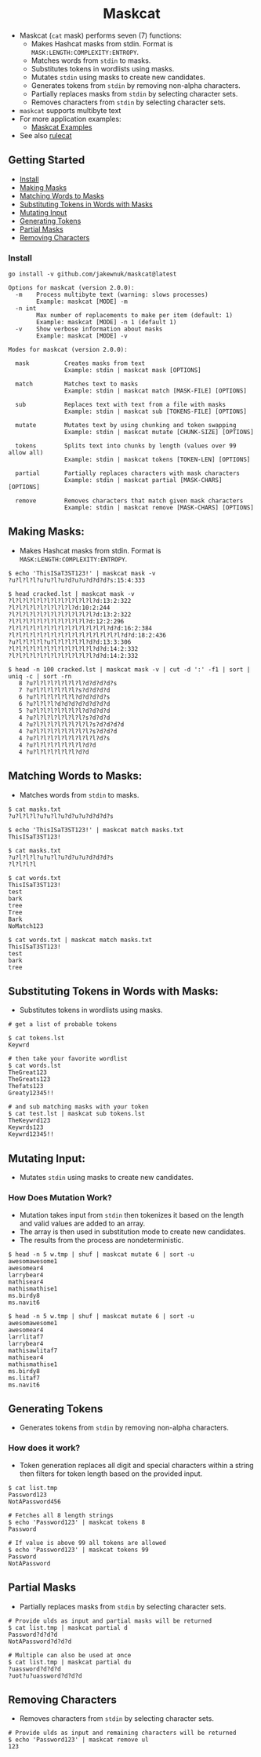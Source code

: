 <h1 align="center">
Maskcat
 </h1>

- Maskcat (`cat` mask) performs seven (7) functions:
    - Makes Hashcat masks from stdin. Format is `MASK:LENGTH:COMPLEXITY:ENTROPY`.
    - Matches words from `stdin` to masks.
    - Substitutes tokens in wordlists using masks.
    - Mutates `stdin` using masks to create new candidates.
    - Generates tokens from `stdin` by removing non-alpha characters.
    - Partially replaces masks from `stdin` by selecting character sets.
    - Removes characters from `stdin` by selecting character sets.
- `maskcat` supports multibyte text
- For more application examples:
    - [Maskcat Examples](https://jakewnuk.com/posts/advanced-maskcat-cracking-guide/)
- See also [rulecat](https://github.com/JakeWnuk/rulecat)

## Getting Started

- [Install](#install)
- [Making Masks](#making-masks)
- [Matching Words to Masks](#matching-words-to-masks)
- [Substituting Tokens in Words with Masks](#substituting-tokens-in-words-with-masks)
- [Mutating Input](#mutating-input)
- [Generating Tokens](#generating-tokens)
- [Partial Masks](#partial-masks)
- [Removing Characters](#removing-characters)

### Install
```
go install -v github.com/jakewnuk/maskcat@latest
```
```
Options for maskcat (version 2.0.0):
  -m    Process multibyte text (warning: slows processes)
        Example: maskcat [MODE] -m
  -n int
        Max number of replacements to make per item (default: 1)
        Example: maskcat [MODE] -n 1 (default 1)
  -v    Show verbose information about masks
        Example: maskcat [MODE] -v

Modes for maskcat (version 2.0.0):

  mask          Creates masks from text
                Example: stdin | maskcat mask [OPTIONS]

  match         Matches text to masks
                Example: stdin | maskcat match [MASK-FILE] [OPTIONS]

  sub           Replaces text with text from a file with masks
                Example: stdin | maskcat sub [TOKENS-FILE] [OPTIONS]

  mutate        Mutates text by using chunking and token swapping
                Example: stdin | maskcat mutate [CHUNK-SIZE] [OPTIONS]

  tokens        Splits text into chunks by length (values over 99 allow all)
                Example: stdin | maskcat tokens [TOKEN-LEN] [OPTIONS]

  partial       Partially replaces characters with mask characters
                Example: stdin | maskcat partial [MASK-CHARS] [OPTIONS]

  remove        Removes characters that match given mask characters
                Example: stdin | maskcat remove [MASK-CHARS] [OPTIONS]
```

## Making Masks:
- Makes Hashcat masks from stdin. Format is `MASK:LENGTH:COMPLEXITY:ENTROPY`.
 ```
$ echo 'ThisISaT3ST123!' | maskcat mask -v
?u?l?l?l?u?u?l?u?d?u?u?d?d?d?s:15:4:333
 ```

 ```
$ head cracked.lst | maskcat mask -v
?l?l?l?l?l?l?l?l?l?l?l?l?d:13:2:322
?l?l?l?l?l?l?l?l?l?d:10:2:244
?l?l?l?l?l?l?l?l?l?l?l?l?d:13:2:322
?l?l?l?l?l?l?l?l?l?l?l?d:12:2:296
?l?l?l?l?l?l?l?l?l?l?l?l?l?l?d?d:16:2:384
?l?l?l?l?l?l?l?l?l?l?l?l?l?l?l?l?d?d:18:2:436
?u?l?l?l?l?u?l?l?l?l?l?d?d:13:3:306
?l?l?l?l?l?l?l?l?l?l?l?l?d?d:14:2:332
?l?l?l?l?l?l?l?l?l?l?l?l?d?d:14:2:332
 ```

 ```
$ head -n 100 cracked.lst | maskcat mask -v | cut -d ':' -f1 | sort | uniq -c | sort -rn
    8 ?u?l?l?l?l?l?l?l?d?d?d?d?s
    7 ?u?l?l?l?l?l?l?s?d?d?d?d
    6 ?u?l?l?l?l?l?l?d?d?d?d?s
    6 ?u?l?l?l?d?d?d?d?d?d?d?d
    5 ?u?l?l?l?l?l?l?l?d?d?d?d
    4 ?u?l?l?l?l?l?l?l?s?d?d?d
    4 ?u?l?l?l?l?l?l?l?l?s?d?d?d?d
    4 ?u?l?l?l?l?l?l?l?l?s?d?d?d
    4 ?u?l?l?l?l?l?l?l?l?l?d?s
    4 ?u?l?l?l?l?l?l?l?d?d
    4 ?u?l?l?l?l?l?l?d?d
```

## Matching Words to Masks:
- Matches words from `stdin` to masks.
 ```
$ cat masks.txt
?u?l?l?l?u?u?l?u?d?u?u?d?d?d?s

$ echo 'ThisISaT3ST123!' | maskcat match masks.txt
ThisISaT3ST123!
 ```

 ```
$ cat masks.txt
?u?l?l?l?u?u?l?u?d?u?u?d?d?d?s
?l?l?l?l

$ cat words.txt
ThisISaT3ST123!
test
bark
tree
Tree
Bark
NoMatch123

$ cat words.txt | maskcat match masks.txt
ThisISaT3ST123!
test
bark
tree
```

## Substituting Tokens in Words with Masks:
- Substitutes tokens in wordlists using masks.
```
# get a list of probable tokens

$ cat tokens.lst
Keywrd

# then take your favorite wordlist
$ cat words.lst
TheGreat123
TheGreats123
Thefats123
Greaty12345!!

# and sub matching masks with your token
$ cat test.lst | maskcat sub tokens.lst
TheKeywrd123
Keywrds123
Keywrd12345!!
 ```

## Mutating Input:
- Mutates `stdin` using masks to create new candidates.

### How Does Mutation Work?
- Mutation takes input from `stdin` then tokenizes it based on the length and valid values are added to an array.
- The array is then used in substitution mode to create new candidates.
- The results from the process are nondeterministic.
```
$ head -n 5 w.tmp | shuf | maskcat mutate 6 | sort -u
awesomawesome1
awesomear4
larrybear4
mathisear4
mathismathise1
ms.birdy8
ms.navit6

$ head -n 5 w.tmp | shuf | maskcat mutate 6 | sort -u
awesomawesome1
awesomear4
larrlitaf7
larrybear4
mathisawlitaf7
mathisear4
mathismathise1
ms.birdy8
ms.litaf7
ms.navit6
```

## Generating Tokens
- Generates tokens from `stdin` by removing non-alpha characters.

### How does it work?
- Token generation replaces all digit and special characters within a string then filters for token length based on the provided input.
```
$ cat list.tmp
Password123
NotAPassword456

# Fetches all 8 length strings
$ echo 'Password123' | maskcat tokens 8
Password

# If value is above 99 all tokens are allowed
$ echo 'Password123' | maskcat tokens 99
Password
NotAPassword
```

## Partial Masks
- Partially replaces masks from `stdin` by selecting character sets.
```
# Provide ulds as input and partial masks will be returned
$ cat list.tmp | maskcat partial d
Password?d?d?d
NotAPassword?d?d?d

# Multiple can also be used at once
$ cat list.tmp | maskcat partial du
?uassword?d?d?d
?uot?u?uassword?d?d?d
```

## Removing Characters
- Removes characters from `stdin` by selecting character sets.
```
# Provide ulds as input and remaining characters will be returned
$ echo 'Password123' | maskcat remove ul
123
```
